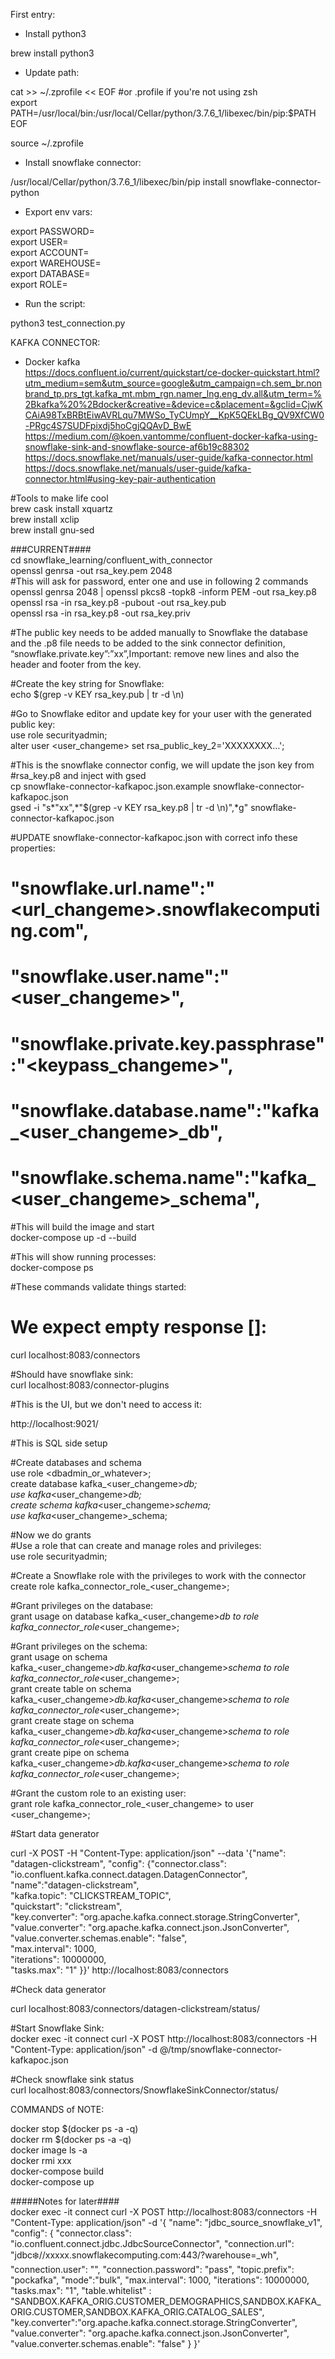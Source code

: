 First entry:        
        
- Install python3        
        
brew install python3        
        
- Update path:        
        
cat >> ~/.zprofile << EOF  #or .profile if you're not using zsh        
export PATH=/usr/local/bin:/usr/local/Cellar/python/3.7.6_1/libexec/bin/pip:\$PATH        
EOF        
        
source ~/.zprofile        
        
- Install snowflake connector:        
        
/usr/local/Cellar/python/3.7.6_1/libexec/bin/pip install snowflake-connector-python        
        
- Export env vars:        
        
export PASSWORD=        
export USER=        
export ACCOUNT=        
export WAREHOUSE=        
export DATABASE=        
export ROLE=        
        
- Run the script:        
        
python3 test_connection.py        
        
KAFKA CONNECTOR:    
        
- Docker kafka        
https://docs.confluent.io/current/quickstart/ce-docker-quickstart.html?utm_medium=sem&utm_source=google&utm_campaign=ch.sem_br.nonbrand_tp.prs_tgt.kafka_mt.mbm_rgn.namer_lng.eng_dv.all&utm_term=%2Bkafka%20%2Bdocker&creative=&device=c&placement=&gclid=CjwKCAiA98TxBRBtEiwAVRLqu7MWSo_TyCUmpY__KpK5QEkLBg_QV9XfCW0-PRgc4S7SUDFpixdj5hoCgjQQAvD_BwE        
https://medium.com/@koen.vantomme/confluent-docker-kafka-using-snowflake-sink-and-snowflake-source-af6b19c88302        
https://docs.snowflake.net/manuals/user-guide/kafka-connector.html        
https://docs.snowflake.net/manuals/user-guide/kafka-connector.html#using-key-pair-authentication        
        
#Tools to make life cool      
brew cask install xquartz      
brew install xclip      
brew install gnu-sed      
      
###CURRENT####        
cd snowflake_learning/confluent_with_connector        
openssl genrsa -out rsa_key.pem 2048        
#This will ask for password, enter one and use in following 2 commands        
openssl genrsa 2048 | openssl pkcs8 -topk8 -inform PEM -out rsa_key.p8        
openssl rsa -in rsa_key.p8 -pubout -out rsa_key.pub        
openssl rsa -in rsa_key.p8 -out rsa_key.priv        
        
#The public key needs to be added manually to Snowflake the database and the .p8 file needs to be added to the sink connector definition, “snowflake.private.key”:”xx”,Important: remove new lines and also the header and footer from the key.        
    
#Create the key string for Snowflake:      
echo $(grep -v KEY rsa_key.pub | tr -d \\n)    
      
#Go to Snowflake editor and update key for your user with the generated public key:        
use role securityadmin;    
alter user <user_changeme> set rsa_public_key_2='XXXXXXXX…';        
  
#This is the snowflake connector config, we will update the json key from  
#rsa_key.p8 and inject with gsed      
cp snowflake-connector-kafkapoc.json.example snowflake-connector-kafkapoc.json      
gsed -i "s*\"xx\",*\"$(grep -v KEY rsa_key.p8 | tr -d \\n)\",*g" snowflake-connector-kafkapoc.json      
  
#UPDATE snowflake-connector-kafkapoc.json with correct info these properties:        
#    "snowflake.url.name":"<url_changeme>.snowflakecomputing.com",  
#    "snowflake.user.name":"<user_changeme>",  
#    "snowflake.private.key.passphrase":"<keypass_changeme>",  
#    "snowflake.database.name":"kafka_<user_changeme>_db",  
#    "snowflake.schema.name":"kafka_<user_changeme>_schema",  
  
#This will build the image and start  
docker-compose up -d --build        
  
#This will show running processes:  
docker-compose ps        
  
#These commands validate things started:  
  
# We expect empty response []:    
curl localhost:8083/connectors    
    
#Should have snowflake sink:    
curl localhost:8083/connector-plugins    
        
#This is the UI, but we don't need to access it:  
        
http://localhost:9021/        
    
  
#This is SQL side setup  
   
#Create databases and schema   
use role <dbadmin_or_whatever>;  
create database kafka_<user_changeme>_db;    
use kafka_<user_changeme>_db;    
create schema kafka_<user_changeme>_schema;    
use kafka_<user_changeme>_schema;    
  
#Now we do grants  
#Use a role that can create and manage roles and privileges:    
use role securityadmin;    
    
#Create a Snowflake role with the privileges to work with the connector    
create role kafka_connector_role_<user_changeme>;    
    
#Grant privileges on the database:    
grant usage on database kafka_<user_changeme>_db to role kafka_connector_role_<user_changeme>;    
    
#Grant privileges on the schema:    
grant usage on schema kafka_<user_changeme>_db.kafka_<user_changeme>_schema to role kafka_connector_role_<user_changeme>;    
grant create table on schema kafka_<user_changeme>_db.kafka_<user_changeme>_schema to role kafka_connector_role_<user_changeme>;    
grant create stage on schema kafka_<user_changeme>_db.kafka_<user_changeme>_schema to role kafka_connector_role_<user_changeme>;    
grant create pipe on schema kafka_<user_changeme>_db.kafka_<user_changeme>_schema to role kafka_connector_role_<user_changeme>;    
    
#Grant the custom role to an existing user:    
grant role kafka_connector_role_<user_changeme> to user <user_changeme>;    
    
  
#Start data generator    
    
curl -X POST -H "Content-Type: application/json" --data '{"name": "datagen-clickstream", "config": {"connector.class": "io.confluent.kafka.connect.datagen.DatagenConnector",    
    "name":"datagen-clickstream",    
    "kafka.topic": "CLICKSTREAM_TOPIC",    
    "quickstart": "clickstream",    
    "key.converter": "org.apache.kafka.connect.storage.StringConverter",    
    "value.converter": "org.apache.kafka.connect.json.JsonConverter",    
    "value.converter.schemas.enable": "false",    
    "max.interval": 1000,    
    "iterations": 10000000,    
    "tasks.max": "1" }}' http://localhost:8083/connectors    
    
    
#Check data generator    
    
curl localhost:8083/connectors/datagen-clickstream/status/    
    
#Start Snowflake Sink:    
docker exec -it connect curl -X POST http://localhost:8083/connectors -H "Content-Type: application/json" -d @/tmp/snowflake-connector-kafkapoc.json    
    
#Check snowflake sink status    
curl localhost:8083/connectors/SnowflakeSinkConnector/status/    
    
    
COMMANDS of NOTE:    
    
docker stop $(docker ps -a -q)    
docker rm $(docker ps -a -q)    
docker image ls -a    
docker rmi xxx    
docker-compose build    
docker-compose up    
  
  
  
#####Notes for later####    
docker exec -it connect curl -X POST http://localhost:8083/connectors -H "Content-Type: application/json" -d '{ "name": "jdbc_source_snowflake_v1", "config": { "connector.class": "io.confluent.connect.jdbc.JdbcSourceConnector", "connection.url": "jdbc:snowflake://xxxxx.snowflakecomputing.com:443/?warehouse=<user>_wh", "connection.user": "<user>", "connection.password": "pass", "topic.prefix": "pockafka", "mode":"bulk", "max.interval": 1000, "iterations": 10000000, "tasks.max": "1", "table.whitelist" : "SANDBOX.KAFKA_ORIG.CUSTOMER_DEMOGRAPHICS,SANDBOX.KAFKA_ORIG.CUSTOMER,SANDBOX.KAFKA_ORIG.CATALOG_SALES", "key.converter":"org.apache.kafka.connect.storage.StringConverter", "value.converter": "org.apache.kafka.connect.json.JsonConverter", "value.converter.schemas.enable": "false" } }'    
